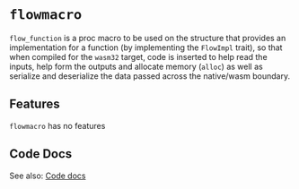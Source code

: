 # `flowmacro`

`flow_function` is a proc macro to be used on the structure that provides an implementation for a function (by 
implementing the `FlowImpl` trait), so that when compiled for the `wasm32` target, code is inserted to help read 
the inputs, help form the outputs and allocate memory (`alloc`) as well as serialize and deserialize the data 
passed across the native/wasm boundary.

## Features
`flowmacro` has no features

## Code Docs

See also: [Code docs](http://andrewdavidmackenzie.github.io/flow/code/doc/flowmacro/index.html)
